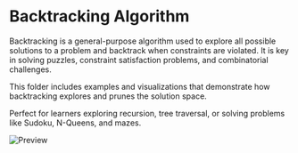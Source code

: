 # Backtracking Algorithm

Backtracking is a general-purpose algorithm used to explore all possible solutions to a problem and backtrack when constraints are violated. It is key in solving puzzles, constraint satisfaction problems, and combinatorial challenges.

This folder includes examples and visualizations that demonstrate how backtracking explores and prunes the solution space.

Perfect for learners exploring recursion, tree traversal, or solving problems like Sudoku, N-Queens, and mazes.

![Preview](/preview)
